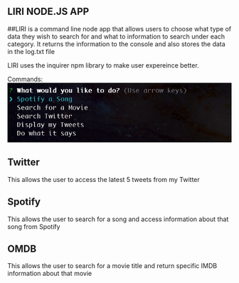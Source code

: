 LIRI NODE.JS APP 
----------------

##LIRI is a command line node app that allows users to choose what type of data they wish to search for and what to information to search under each category. It returns the information to the console and also stores the data in the log.txt file

LIRI uses the inquirer npm library to make user expereince better.

Commands:
![Alt text](images/example.png?raw=true "Example Search")

Twitter
-------
This allows the user to access the latest 5 tweets from my Twitter

Spotify
-------
This allows the user to search for a song and access information about that song from Spotify

OMDB
----
This allows the user to search for a movie title and return specific IMDB information about that movie



